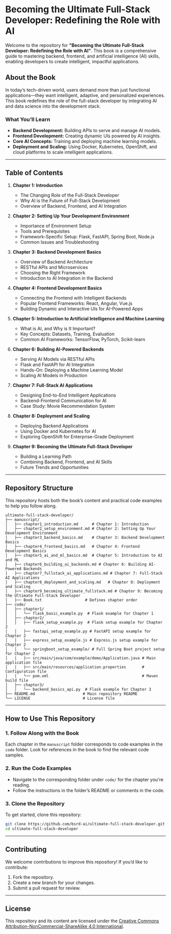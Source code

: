 # Becoming the Ultimate Full-Stack Developer: Redefining the Role with AI

Welcome to the repository for **"Becoming the Ultimate Full-Stack Developer: Redefining the Role with AI"**. This book 
is a comprehensive guide to mastering backend, frontend, and artificial intelligence (AI) skills, enabling developers 
to create intelligent, impactful applications.

## About the Book

In today’s tech-driven world, users demand more than just functional applications—they want intelligent, adaptive, 
and personalized experiences. This book redefines the role of the full-stack developer by integrating AI and data 
science into the development stack.

### What You’ll Learn
- **Backend Development:** Building APIs to serve and manage AI models.
- **Frontend Development:** Creating dynamic UIs powered by AI insights.
- **Core AI Concepts:** Training and deploying machine learning models.
- **Deployment and Scaling:** Using Docker, Kubernetes, OpenShift, and cloud platforms to scale intelligent applications.

---

## Table of Contents

1. **Chapter 1: Introduction**
   - The Changing Role of the Full-Stack Developer
   - Why AI is the Future of Full-Stack Development
   - Overview of Backend, Frontend, and AI Integration

2. **Chapter 2: Setting Up Your Development Environment**
   - Importance of Environment Setup
   - Tools and Prerequisites
   - Framework-Specific Setup: Flask, FastAPI, Spring Boot, Node.js
   - Common Issues and Troubleshooting

3. **Chapter 3: Backend Development Basics**
   - Overview of Backend Architecture
   - RESTful APIs and Microservices
   - Choosing the Right Framework
   - Introduction to AI Integration in the Backend

4. **Chapter 4: Frontend Development Basics**
   - Connecting the Frontend with Intelligent Backends
   - Popular Frontend Frameworks: React, Angular, Vue.js
   - Building Dynamic and Interactive UIs for AI-Powered Apps

5. **Chapter 5: Introduction to Artificial Intelligence and Machine Learning**
   - What is AI, and Why is It Important?
   - Key Concepts: Datasets, Training, Evaluation
   - Common AI Frameworks: TensorFlow, PyTorch, Scikit-learn

6. **Chapter 6: Building AI-Powered Backends**
   - Serving AI Models via RESTful APIs
   - Flask and FastAPI for AI Integration
   - Hands-On: Deploying a Machine Learning Model
   - Scaling AI Models in Production

7. **Chapter 7: Full-Stack AI Applications**
   - Designing End-to-End Intelligent Applications
   - Backend-Frontend Communication for AI
   - Case Study: Movie Recommendation System

8. **Chapter 8: Deployment and Scaling**
   - Deploying Backend Applications
   - Using Docker and Kubernetes for AI
   - Exploring OpenShift for Enterprise-Grade Deployment

9. **Chapter 9: Becoming the Ultimate Full-Stack Developer**
   - Building a Learning Path
   - Combining Backend, Frontend, and AI Skills
   - Future Trends and Opportunities

---

## Repository Structure

This repository hosts both the book’s content and practical code examples to help you follow along.

```
ultimate-full-stack-developer/
├── manuscript/
│   ├── chapter1_introduction.md      # Chapter 1: Introduction
│   ├── chapter2_setup_environment.md # Chapter 2: Setting Up Your Development Environment
│   ├── chapter3_backend_basics.md    # Chapter 3: Backend Development Basics
│   ├── chapter4_frontend_basics.md   # Chapter 4: Frontend Development Basics
│   ├── chapter5_ai_and_ml_basics.md  # Chapter 5: Introduction to AI and ML
│   ├── chapter6_building_ai_backends.md # Chapter 6: Building AI-Powered Backends
│   ├── chapter7_fullstack_ai_applications.md # Chapter 7: Full-Stack AI Applications
│   ├── chapter8_deployment_and_scaling.md   # Chapter 8: Deployment and Scaling
│   ├── chapter9_becoming_ultimate_fullstack.md # Chapter 9: Becoming the Ultimate Full-Stack Developer
│   ├── Book.txt                   # Defines chapter order
├── code/
│   ├── chapter1/
│   │   └── flask_basic_example.py  # Flask example for Chapter 1
│   ├── chapter2/
│   │   ├── flask_setup_example.py  # Flask setup example for Chapter 2
│   │   ├── fastapi_setup_example.py # FastAPI setup example for Chapter 2
│   │   ├── express_setup_example.js # Express.js setup example for Chapter 2
│   │   └── springboot_setup_example/ # Full Spring Boot project setup for Chapter 2
│   |   ├── src/main/java/com/example/demo/Application.java # Main application file
│   |   ├── src/main/resources/application.properties       # Configuration file
│   |   └── pom.xml                                         # Maven build file
│   ├── chapter3/
│   │   └── backend_basics_api.py  # Flask example for Chapter 3
├── README.md                     # Main repository README
└── LICENSE                       # License file
```

---

## How to Use This Repository

### 1. Follow Along with the Book
Each chapter in the `manuscript` folder corresponds to code examples in the `code` folder. Look for references in the book to find the relevant code samples.

### 2. Run the Code Examples
- Navigate to the corresponding folder under `code/` for the chapter you're reading.
- Follow the instructions in the folder’s README or comments in the code.

### 3. Clone the Repository
To get started, clone this repository:
```bash
git clone https://github.com/bsrd-ai/ultimate-full-stack-developer.git
cd ultimate-full-stack-developer
```

---

## Contributing

We welcome contributions to improve this repository! If you’d like to contribute:
1. Fork the repository.
2. Create a new branch for your changes.
3. Submit a pull request for review.

---

## License

This repository and its content are licensed under the [Creative Commons Attribution-NonCommercial-ShareAlike 4.0 International](https://creativecommons.org/licenses/by-nc-sa/4.0/).
